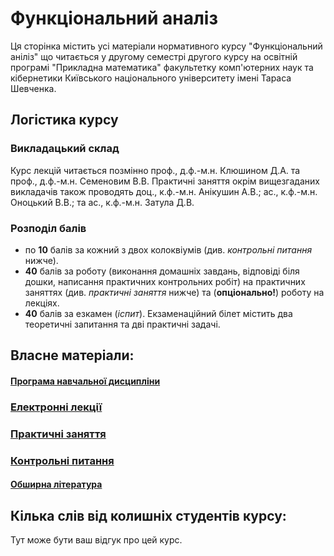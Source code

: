 # Функціональний аналіз

Ця сторінка містить усі матеріали нормативного курсу "Функціональний аніліз" що читається у другому семестрі другого курсу на освітній програмі "Прикладна математика" факультетку комп'ютерних наук та кібернетики Київського національного університету імені Тараса Шевченка.

## Логістика курсу

### Викладацький склад

Курс лекцій читається позмінно проф., д.ф.-м.н. Клюшином Д.А. та проф., д.ф.-м.н. Семеновим В.В. Практичні заняття окрім вищезгаданих викладачів також проводять доц., к.ф.-м.н. Анікушин А.В.; ас., к.ф.-м.н. Оноцький В.В.; та ас., к.ф.-м.н. Затула Д.В.

### Розподіл балів

- по **10** балів за кожний з двох колоквіумів (див. _контрольні питання_ нижче).
- **40** балів за роботу (виконання домашніх завдань, відповіді біля дошки, написання практичних контрольних робіт) на практичних заняттях (див. _практичні заняття_ нижче) та (**опціонально!**) роботу на лекціях.
- **40** балів за езкамен (_іспит_). Екзаменаційний білет містить два теоретичні запитання та дві практичні задачі.

## Власне матеріали:

#### [Програма навчальної дисципліни](program.pdf)

### [Електронні лекції](lectures/lectures.md)

### [Практичні заняття](practices/practices.md)

### [Контрольні питання](exams/exams.md)

#### [Обширна література](books/books.md)

## Кілька слів від колишніх студентів курсу:

Тут може бути ваш відгук про цей курс.
